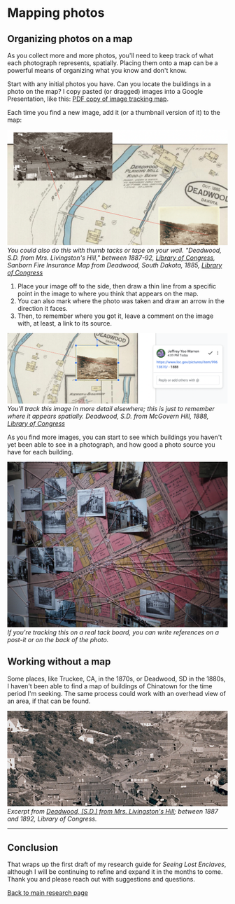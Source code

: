 # Mapping photos

## Organizing photos on a map

As you collect more and more photos, you'll need to keep track of what each photograph represents, spatially. Placing them onto a map can be a powerful means of organizing what you know and don't know. 

Start with any initial photos you have. Can you locate the buildings in a photo on the map? I copy pasted (or dragged) images into a Google Presentation, like this: [PDF copy of image tracking map](/seeing-lost-enclaves/research/images/mapping-images.pdf).

Each time you find a new image, add it (or a thumbnail version of it) to the map:

![Two photographs overlaid on an old map, with red lines linking them to specific places in the map.](images/mapping-photos-on-map.png)
_You could also do this with thumb tacks or tape on your wall. "Deadwood, S.D. from Mrs. Livingston's Hill," between 1887-92, [Library of Congress](https://www.loc.gov/item/99613869/), Sanborn Fire Insurance Map from Deadwood, South Dakota, 1885, [Library of Congress](https://www.loc.gov/item/sanborn08223_001/)_

1. Place your image off to the side, then draw a thin line from a specific point in the image to where you think that appears on the map.
2. You can also mark where the photo was taken and draw an arrow in the direction it faces.
3. Then, to remember where you got it, leave a comment on the image with, at least, a link to its source.

![Screenshot of one image on the map highlighted, with a comment by Jeffrey Yoo Warren showing a loc.gov URL and "1888."](images/mapping-comment.png)
_You'll track this image in more detail elsewhere; this is just to remember where it appears spatially. Deadwood, S.D. from McGovern Hill, 1888, [Library of Congress](url)_

As you find more images, you can start to see which buildings you haven't yet been able to see in a photograph, and how good a photo source you have for each building.

![A map pinned to a wall with many old photos tacked to it, and string connecting each photo to a spot on the map, which shows outlines of many different labelled buildings.](images/mapping-tackboard.jpg)
_If you're tracking this on a real tack board, you can write references on a post-it or on the back of the photo._

## Working without a map

Some places, like Truckee, CA, in the 1870s, or Deadwood, SD in the 1880s, I haven't been able to find a map of buildings of Chinatown for the time period I'm seeking. The same process could work with an overhead view of an area, if that can be found.

![A slightly overhead view of a group of wooden buildings at the base of a hillside in the distance, in an old black and white photo.](images/mapping-deadwood.jpg)
_Excerpt from [Deadwood, [S.D.] from Mrs. Livingston's Hill](https://www.loc.gov/pictures/item/99613869/); between 1887 and 1892, Library of Congress._

----

## Conclusion

That wraps up the first draft of my research guide for _Seeing Lost Enclaves_, although I will be continuing to refine and expand it in the months to come. Thank you and please reach out with suggestions and questions.

[Back to main research page](research/) 
